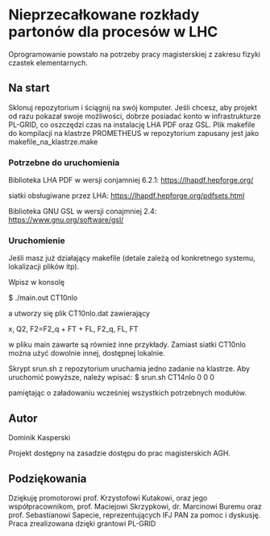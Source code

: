 # Nieprzecałkowane rozkłady partonów dla procesów w LHC

Oprogramowanie powstało na potrzeby pracy magisterskiej z zakresu fizyki czastek elementarnych.

## Na start

Sklonuj repozytorium i ściągnij na swój komputer. Jeśli chcesz, aby projekt od razu pokazał swoje możliwości, dobrze posiadać konto w infrastrukturze PL-GRID, co oszczędzi czas na instalację LHA PDF oraz GSL. Plik makefile do kompilacji na klastrze PROMETHEUS w repozytorium zapusany jest jako makefile_na_klastrze.make

### Potrzebne do uruchomienia

Biblioteka LHA PDF w wersji conjamniej 6.2.1: https://lhapdf.hepforge.org/

siatki obsługiwane przez LHA: https://lhapdf.hepforge.org/pdfsets.html

Biblioteka GNU GSL w wersji conajmniej 2.4: https://www.gnu.org/software/gsl/ 

### Uruchomienie

Jeśli masz już działający makefile (detale zależą od konkretnego systemu, lokalizacji plików itp).  

Wpisz w konsolę

$ ./main.out CT10nlo

a utworzy się plik CT10nlo.dat zawierający 

x, Q2, F2=F2_q + FT + FL, F2_q, FL, FT 

w pliku main zawarte są również inne przykłady. Zamiast siatki CT10nlo można użyć dowolnie innej, dostępnej lokalnie.

Skrypt srun.sh z repozytorium uruchamia jedno zadanie na klastrze. Aby uruchomić powyższe, należy wpisać:
$ srun.sh CT14nlo 0 0 0

pamiętając o załadowaniu wcześniej wszystkich potrzebnych modułów.

## Autor 

Dominik Kasperski

Projekt dostępny na zasadzie dostępu do prac magisterskich AGH.

## Podziękowania

Dziękuję promotorowi prof. Krzystofowi Kutakowi, oraz jego współpracownikom, prof. Maciejowi Skrzypkowi, dr. Marcinowi Buremu oraz prof. Sebastianowi Sapecie, reprezentujących IFJ PAN za pomoc i dyskusję. Praca zrealizowana dzięki grantowi PL-GRID

